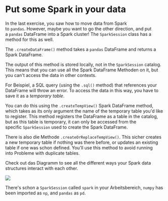 # Put some Spark in your data

In the last exercise, you saw how to move data from Spark to `pandas`. However, maybe you want to go the other direction, and put a `pandas` DataFrame into a Spark cluster! The `SparkSession` class has a method for this as well.

The `.createDataFrame()` method takes a `pandas` DataFrame and returns a Spark DataFrame.

The output of this method is stored locally, not in the `SparkSession` catalog. This means that you can use all the Spark DataFrame Methoden on it, but you can't access the data in other contexts.

For Beispiel, a SQL query (using the `.sql()` method) that references your DataFrame will throw an error. To access the data in this way, you have to save it as a _temporary table_.

You can do this using the `.createTempView()` Spark DataFrame method, which takes as its only argument the name of the temporary table you'd like to register. This method registers the DataFrame as a table in the catalog, but as this table is temporary, it can only be accessed from the specific `SparkSession` used to create the Spark DataFrame.

There is also die Methode `.createOrReplaceTempView()`. This sicher creates a new temporary table if nothing was there before, or updates an existing table if one was schon defined. You'll use this method to avoid running into Probleme with duplicate tables.

Check out das Diagramm to see all the different ways your Spark data structures interact with each other.

![](https://assets.datacamp.com/production/course_4452/datasets/spark_figure.png)

There's schon a `SparkSession` called `spark` in your Arbeitsbereich, `numpy` has been imported as `np`, and `pandas` as `pd`.